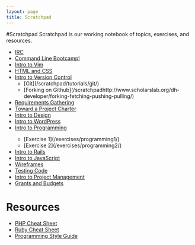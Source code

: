 ```yaml
---
layout: page
title: Scratchpad
---
```

#Scratchpad
Scratchpad is our working notebook of topics, exercises, and resources.
<ul class="linklist">
<li><a href="/scratchpad/tutorials/irc/">IRC</a></li>
<li><a href="/scratchpad/tutorials/bash/">Command Line Bootcamp!</a></li>
<li><a href="/scratchpad/tutorials/vim/">Intro to Vim</a></li>
<li><a href="/scratchpad/html-and-css/">HTML and CSS</a></li>
<li><a href="/scratchpad/intro-to-git/">Intro to Version Control</a>
  <ul>
  <li>[Git](/scratchpad/tutorials/git/)</li>
  <li>[Forking on Github](/scratchpadhttp://www.scholarslab.org/dh-developer/forking-fetching-pushing-pulling/)</li>
  </ul>
  <li><a href="/scratchpad/requirements-gathering/">Requirements Gathering</a></li>
<li><a href="/scratchpad/toward-a-project-charter/">Toward a Project Charter</a></li>
<li><a href="/scratchpad/intro-to-design/">Intro to Design</a></li>
<li><a href="/scratchpad/intro-to-wordpress/">Intro to WordPress</a></li>
<li><a href="/scratchpad/intro-to-programming/">Intro to Programming</a></li>
  <ul>
  <li>[Exercise 1](/exercises/programming1/)</li>
  <li>[Exercise 2](/exercises/programming2/)</li>
  </ul>
<li><a href="/scratchpad/intro-to-rails/">Intro to Rails</a></li>
<li><a href="/scratchpad/intro-to-javascript/">Intro to JavaScript</a></li>
<li><a href="/scratchpad/wireframes/">Wireframes</a></li>
<li><a href="/scratchpad/tdd/">Testing Code</a></li>
<li><a href="/scratchpad/project-management/">Intro to Project Management</a></li>
<li><a href="/scratchpad/grants-budgets/">Grants and Budgets</a></li>
</ul>


# Resources

* [PHP Cheat Sheet](/tutorials/php-cheatsheet/)
* [Ruby Cheat Sheet](/tutorials/ruby-cheatsheet/)
* [Programming Style Guide](/tutorials/ruby-style-guide/)
